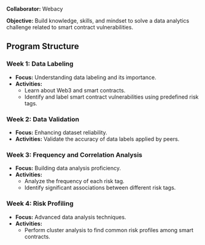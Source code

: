 **Collaborator:** Webacy  

**Objective:** Build knowledge, skills, and mindset to solve a data analytics challenge related to smart contract vulnerabilities.

## Program Structure

### Week 1: Data Labeling
- **Focus:** Understanding data labeling and its importance.
- **Activities:** 
  - Learn about Web3 and smart contracts.
  - Identify and label smart contract vulnerabilities using predefined risk tags.

### Week 2: Data Validation
- **Focus:** Enhancing dataset reliability.
- **Activities:** Validate the accuracy of data labels applied by peers.

### Week 3: Frequency and Correlation Analysis
- **Focus:** Building data analysis proficiency.
- **Activities:**
  - Analyze the frequency of each risk tag.
  - Identify significant associations between different risk tags.

### Week 4: Risk Profiling
- **Focus:** Advanced data analysis techniques.
- **Activities:** 
  - Perform cluster analysis to find common risk profiles among smart contracts.

